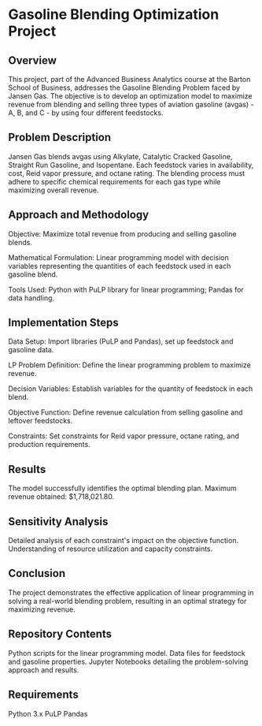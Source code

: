 # **Gasoline Blending Optimization Project**

## **Overview**
This project, part of the Advanced Business Analytics course at the Barton School of Business, addresses the Gasoline Blending Problem faced by Jansen Gas. The objective is to develop an optimization model to maximize revenue from blending and selling three types of aviation gasoline (avgas) - A, B, and C - by using four different feedstocks.

## **Problem Description**
Jansen Gas blends avgas using Alkylate, Catalytic Cracked Gasoline, Straight Run Gasoline, and Isopentane. Each feedstock varies in availability, cost, Reid vapor pressure, and octane rating. The blending process must adhere to specific chemical requirements for each gas type while maximizing overall revenue.

## **Approach and Methodology**
Objective: Maximize total revenue from producing and selling gasoline blends.

Mathematical Formulation: Linear programming model with decision variables representing the quantities of each feedstock used in each gasoline blend.

Tools Used: Python with PuLP library for linear programming; Pandas for data handling.

## **Implementation Steps**
Data Setup: Import libraries (PuLP and Pandas), set up feedstock and gasoline data.

LP Problem Definition: Define the linear programming problem to maximize revenue.

Decision Variables: Establish variables for the quantity of feedstock in each blend.

Objective Function: Define revenue calculation from selling gasoline and leftover feedstocks.

Constraints: Set constraints for Reid vapor pressure, octane rating, and production requirements.

## **Results**
The model successfully identifies the optimal blending plan.
Maximum revenue obtained: $1,718,021.80.

## **Sensitivity Analysis**
Detailed analysis of each constraint's impact on the objective function.
Understanding of resource utilization and capacity constraints.

## **Conclusion**
The project demonstrates the effective application of linear programming in solving a real-world blending problem, resulting in an optimal strategy for maximizing revenue.

## **Repository Contents**
Python scripts for the linear programming model.
Data files for feedstock and gasoline properties.
Jupyter Notebooks detailing the problem-solving approach and results.

## **Requirements**
Python 3.x
PuLP
Pandas
